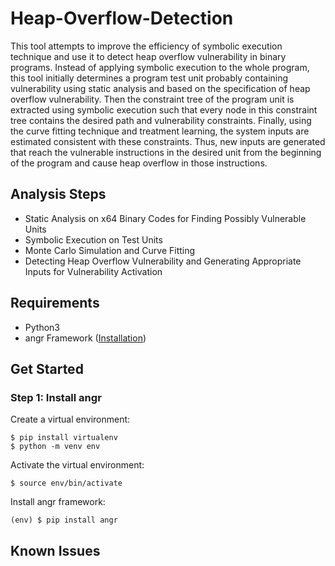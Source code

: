 # Heap-Overflow-Detection

This tool attempts to improve the efficiency of symbolic execution technique and use it to detect heap overflow vulnerability in binary programs. Instead of applying symbolic execution to the whole program, this tool initially determines a program test unit probably containing vulnerability using static analysis and based on the specification of heap overflow vulnerability. Then the constraint tree of the program unit is extracted using symbolic execution such that every node in this constraint tree contains the desired path and vulnerability constraints. Finally, using the curve fitting technique and treatment learning, the system inputs are estimated consistent with these constraints. Thus, new inputs are generated that reach the vulnerable instructions in the desired unit from the beginning of the program and cause heap overflow in those instructions.

Analysis Steps 
------------
* Static Analysis on x64 Binary Codes for Finding Possibly Vulnerable Units
* Symbolic Execution on Test Units
* Monte Carlo Simulation and Curve Fitting
* Detecting Heap Overflow Vulnerability and Generating Appropriate Inputs for Vulnerability Activation

## Requirements
- Python3
- angr Framework ([Installation](https://angr.io))

Get Started
------------
### Step 1: Install angr
Create a virtual environment:
```
$ pip install virtualenv
$ python -m venv env 
```
Activate the virtual environment:
```
$ source env/bin/activate
```
Install angr framework:
```
(env) $ pip install angr
```
## Known Issues


